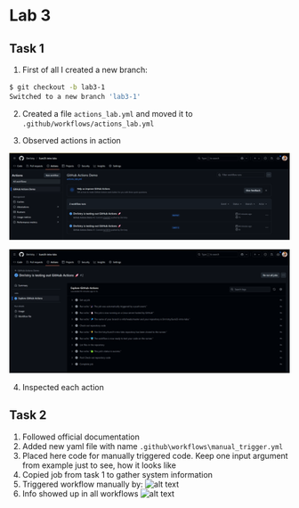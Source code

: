# Lab 3
## Task 1
1) First of all I created a new branch:
```bash
$ git checkout -b lab3-1
Switched to a new branch 'lab3-1'
```

2) Created a file `actions_lab.yml` and moved it to `.github/workflows/actions_lab.yml`

3) Observed actions in action

![alt text](submission3_pics/actions_page.png)

![alt text](submission3_pics/actions_details.png)

4) Inspected each action

## Task 2
1) Followed official documentation
2) Added new yaml file with name `.github\workflows\manual_trigger.yml`
3) Placed here code for manually triggered code. Keep one input argument from example just to see, how it looks like
4) Copied job from task 1 to gather system information
5) Triggered workflow manually by:
![alt text](manual_workflow_run.png)
6) Info showed up in all workflows
![alt text](manual_workflow_in_like.png)